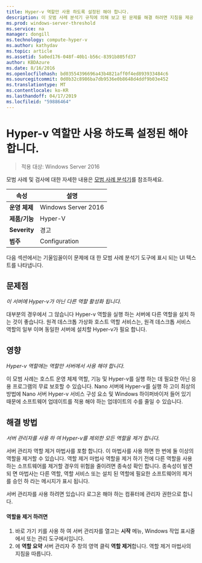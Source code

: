 ```yaml
---
title: Hyper-v 역할만 사용 하도록 설정된 해야 합니다.
description: 이 모범 사례 분석기 규칙에 의해 보고 된 문제를 해결 하려면 지침을 제공 합니다.
ms.prod: windows-server-threshold
ms.service: na
manager: dongill
ms.technology: compute-hyper-v
ms.author: kathydav
ms.topic: article
ms.assetid: 5a0ed176-048f-40b1-b56c-8391b805fd37
author: KBDAzure
ms.date: 8/16/2016
ms.openlocfilehash: bd03554396696a43b4821aff0f4ed893933484c6
ms.sourcegitcommit: 0d0b32c8986ba7db9536e0b8648d4ddf9b03e452
ms.translationtype: MT
ms.contentlocale: ko-KR
ms.lasthandoff: 04/17/2019
ms.locfileid: "59886464"
---
```

# <a name="hyper-v-should-be-the-only-enabled-role"></a>Hyper-v 역할만 사용 하도록 설정된 해야 합니다.

>적용 대상: Windows Server 2016

모범 사례 및 검사에 대한 자세한 내용은 [모범 사례 분석기](https://go.microsoft.com/fwlink/?LinkId=122786)를 참조하세요.  
  
|속성|설명|  
|-|-|  
|**운영 체제**|Windows Server 2016|  
|**제품/기능**|Hyper-V|  
|**Severity**|경고|  
|**범주**|Configuration|  
  
다음 섹션에서는 기울임꼴이이 문제에 대 한 모범 사례 분석기 도구에 표시 되는 UI 텍스트를 나타냅니다.  
  
## <a name="issue"></a>문제점  
  
*이 서버에 Hyper-v가 아닌 다른 역할 활성화 됩니다.*  
  
대부분의 경우에서 그 않습니다 Hyper-v 역할을 실행 하는 서버에 다른 역할을 설치 하는 것이 좋습니다. 원격 데스크톱 가상화 호스트 역할 서비스는, 원격 데스크톱 서비스 역할의 일부 이며 동일한 서버에 설치할 Hyper-v가 필요 합니다.  
  
## <a name="impact"></a>영향  
  
*Hyper-v 역할에는 역할만 서버에서 사용 해야 합니다.*  
  
이 모범 사례는 호스트 운영 체제 역할, 기능 및 Hyper-v를 실행 하는 데 필요한 아닌 응용 프로그램의 무료 보호할 수 있습니다. Nano 서버에 Hyper-v를 실행 하 고이 최상의 방법에 Nano 서버 Hyper-v 서비스 구성 요소 및 Windows 하이퍼바이저 들어 있기 때문에 소프트웨어 업데이트를 적용 해야 하는 업데이트의 수를 줄일 수 있습니다.  
  
## <a name="resolution"></a>해결 방법  
  
*서버 관리자를 사용 하 여 Hyper-v를 제외한 모든 역할을 제거 합니다.*  
  
서버 관리자 역할 제거 마법사를 포함 합니다. 이 마법사를 사용 하면 한 번에 둘 이상의 역할을 제거할 수 있습니다. 역할 제거 마법사 역할을 제거 하기 전에 다른 역할을 사용 하는 소프트웨어를 제거할 경우의 위험을 줄이려면 종속성 확인 합니다. 종속성이 발견 되 면 마법사는 다른 역할, 역할 서비스 또는 설치 된 역할에 필요한 소프트웨어의 제거를 승인 하 라는 메시지가 표시 됩니다.   
  
서버 관리자를 사용 하려면 있습니다 로그온 해야 하는 컴퓨터에 관리자 권한으로 합니다.  
  
#### <a name="to-remove-a-role"></a>역할을 제거 하려면  
  
1.  바로 가기 키를 사용 하 여 서버 관리자를 열고는 **시작** 메뉴, Windows 작업 표시줄에서 또는 관리 도구에서입니다.  
2.   에 **역할 요약** 서버 관리자 주 창의 영역 클릭 **역할 제거**합니다. 역할 제거 마법사의 지침을 따릅니다.   
  
  
  


